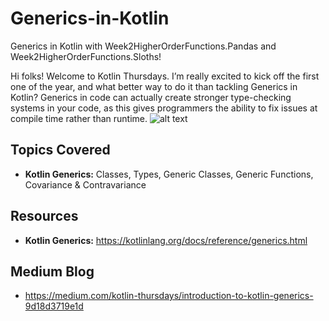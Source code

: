 # Generics-in-Kotlin
Generics in Kotlin with Week2HigherOrderFunctions.Pandas and Week2HigherOrderFunctions.Sloths!

Hi folks! Welcome to Kotlin Thursdays. I’m really excited to kick off the first one of the year, and what better way to do it than tackling Generics in Kotlin? Generics in code can actually create stronger type-checking systems in your code, as this gives programmers the ability to fix issues at compile time rather than runtime.
![alt text](https://cdn-images-1.medium.com/max/1200/0*q0mKJVzOUd1Qo8nO.png)

## Topics Covered
- **Kotlin Generics:** Classes, Types, Generic Classes, Generic Functions, Covariance & Contravariance

## Resources
- **Kotlin Generics:** https://kotlinlang.org/docs/reference/generics.html

## Medium Blog
 - https://medium.com/kotlin-thursdays/introduction-to-kotlin-generics-9d18d3719e1d

